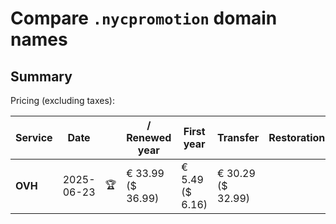 # Compare `.nycpromotion` domain names

## Summary

Pricing (excluding taxes):

| Service | Date |  | / Renewed year | First year | Transfer | Restoration |
|--|--|--|--|--|--|--|
| **OVH** | 2025-06-23 | 🏆 | € 33.99<br>($ 36.99) | € 5.49<br>($ 6.16) | € 30.29<br>($ 32.99) |  |

